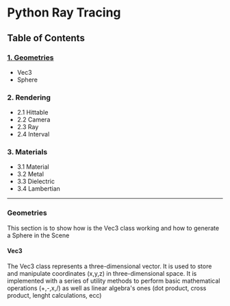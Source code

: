 # Python Ray Tracing

## Table of Contents

### [1. Geometries](#geometries)
- Vec3
- Sphere

### 2. Rendering
- 2.1 Hittable
- 2.2 Camera
- 2.3 Ray
- 2.4 Interval

### 3. Materials
- 3.1 Material
- 3.2 Metal
- 3.3 Dielectric
- 3.4 Lambertian

---

<a name="geometries"></a>

### Geometries

This section is to show how is the Vec3 class working and how to generate a Sphere in the Scene

#### Vec3
The Vec3 class represents a three-dimensional vector. It is used to store and manipulate coordinates (x,y,z) in three-dimensional space. 
It is implemented with a series of utility methods to perform basic mathematical operations (+,-,x,/) as well as linear algebra's ones (dot product, cross product, lenght calculations, ecc)


